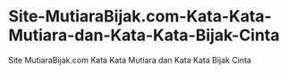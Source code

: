 Site-MutiaraBijak.com-Kata-Kata-Mutiara-dan-Kata-Kata-Bijak-Cinta
=================================================================

Site MutiaraBijak.com Kata Kata Mutiara dan Kata Kata Bijak Cinta
